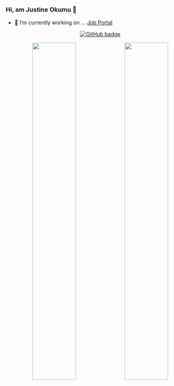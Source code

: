 ### Hi, am Justine Okumu 👋

- 🔭 I’m currently working on ... [Job  Portal](https://jobsug.netlify.app/)

<p align="center">
  <a href="https://github.com/okumujustine?tab=followers">
    <img src="https://img.shields.io/github/followers/okumujustine?label=Followers&logo=GitHub&style=for-the-badge" alt="GitHub badge" />
  </a>
 </p>
 
<p align="center">
  <img width="48%" src="https://github-readme-stats.vercel.app/api?username=okumujustine&show_icons=true&theme=dark"/>

  <img width="48%" src="https://github-readme-streak-stats.herokuapp.com/?user=okumujustine&theme=tokyonight" />
</p>
